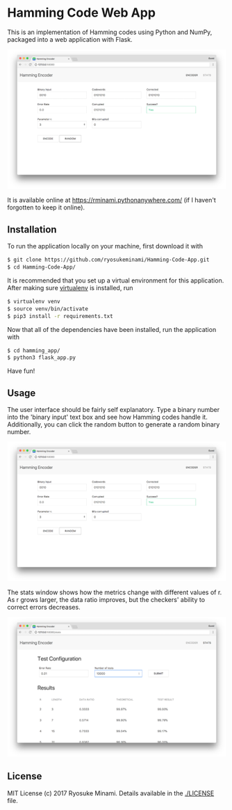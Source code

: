 # Hamming Code Web App

This is an implementation of Hamming codes using Python and NumPy, packaged into a web application with Flask. 

![encoder screenshot](images/encoder-screen.png)

It is available online at <https://rminami.pythonanywhere.com/> (if I haven't forgotten to keep it online).

## Installation

To run the application locally on your machine, first download it with 

```sh
$ git clone https://github.com/ryosukeminami/Hamming-Code-App.git
$ cd Hamming-Code-App/
```

It is recommended that you set up a virtual environment for this application. After making sure [virtualenv](https://virtualenv.pypa.io/) is installed, run

```sh
$ virtualenv venv
$ source venv/bin/activate
$ pip3 install -r requirements.txt
```

Now that all of the dependencies have been installed, run the application with

```sh
$ cd hamming_app/
$ python3 flask_app.py
```

Have fun!

## Usage

The user interface should be fairly self explanatory. Type a binary number into the 'binary input' text box and see how Hamming codes handle it. Additionally, you can click the random button to generate a random binary number. 

![encoder screenshot](images/encoder-screen.png)

The stats window shows how the metrics change with different values of r. As r grows larger, the data ratio improves, but the checkers' ability to correct errors decreases. 


![stats screenshot](images/stats-screen.png)

## License

MIT License (c) 2017 Ryosuke Minami. Details available in the [./LICENSE](./LICENSE) file.
